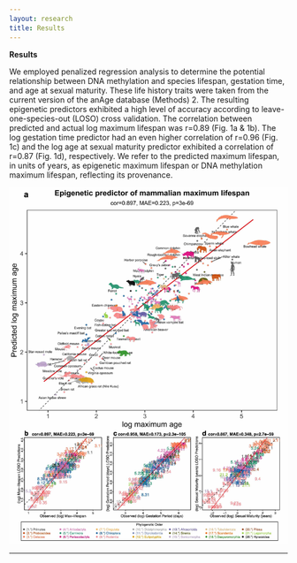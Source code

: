 ```yaml
---
layout: research
title: Results
---
```



**Results**

We employed penalized regression analysis to determine the potential relationship between DNA methylation and species lifespan, gestation time, and age at sexual maturity. These life history traits were taken from the current version of the anAge database (Methods) 2. The resulting epigenetic predictors exhibited a high level of accuracy according to leave-one-species-out (LOSO) cross validation. The correlation between predicted and actual log maximum lifespan was r=0.89 (Fig. 1a & 1b). The log gestation time predictor had an even higher correlation of r=0.96 (Fig. 1c) and the log age at sexual maturity predictor exhibited a correlation of r=0.87 (Fig. 1d), respectively. We refer to the predicted maximum lifespan, in units of years, as epigenetic maximum lifespan or DNA methylation maximum lifespan, reflecting its provenance.

<img src="projects/maxlifespan/Figure1.jpg?raw=true"/>

---

